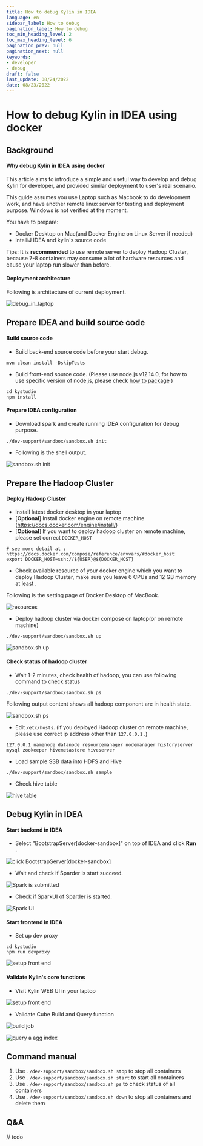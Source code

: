 ```yaml
---
title: How to debug Kylin in IDEA
language: en
sidebar_label: How to debug
pagination_label: How to debug
toc_min_heading_level: 2
toc_max_heading_level: 6
pagination_prev: null
pagination_next: null
keywords:
- developer
- debug
draft: false
last_update: 08/24/2022
date: 08/23/2022
---
```


# How to debug Kylin in IDEA using docker

## Background

#### Why debug Kylin in IDEA using docker
This article aims to introduce a simple and useful way to develop and debug Kylin for developer, and provided similar deployment to user's real scenario. 

This guide assumes you use Laptop such as Macbook to do development work, and have another remote linux server for testing and deployment purpose.
Windows is not verified at the moment.

You have to prepare:
- Docker Desktop on Mac(and Docker Engine on Linux Server if needed)
- IntelliJ IDEA and kylin's source code

Tips:
It is **recommended** to use remote server to deploy Hadoop Cluster, because 7-8 containers may consume a lot of hardware resources and cause your laptop run slower than before.

#### Deployment architecture
Following is architecture of current deployment.

![debug_in_laptop](images/debug_kylin_by_docker_compose.png)

## Prepare IDEA and build source code
#### Build source code
- Build back-end source code before your start debug.
```shell
mvn clean install -DskipTests
```

- Build front-end source code. 
(Please use node.js v12.14.0, for how to use specific version of node.js, please check [how to package](./how_to_package.md) )
```shell
cd kystudio
npm install
```

#### Prepare IDEA configuration
- Download spark and create running IDEA configuration for debug purpose.
```shell
./dev-support/sandbox/sandbox.sh init
```

- Following is the shell output.

![sandbox.sh init](images/how-to-debug-01.png)

## Prepare the Hadoop Cluster

#### Deploy Hadoop Cluster
- Install latest docker desktop in your laptop
- [**Optional**] Install docker engine on remote machine (https://docs.docker.com/engine/install/)
- [**Optional**] If you want to deploy hadoop cluster on remote machine, please set correct `DOCKER_HOST`

```shell
# see more detail at : https://docs.docker.com/compose/reference/envvars/#docker_host
export DOCKER_HOST=ssh://${USER}@${DOCKER_HOST}
```

- Check available resource of your docker engine which you want to deploy Hadoop Cluster, make sure you leave 6 CPUs and 12 GB memory at least .

Following is the setting page of Docker Desktop of MacBook.

![resources](images/docker-engine-resource.png)

- Deploy hadoop cluster via docker compose on laptop(or on remote machine)

```shell
./dev-support/sandbox/sandbox.sh up
```

![sandbox.sh up](images/how-to-debug-02.png)


#### Check status of hadoop cluster
- Wait 1-2 minutes, check health of hadoop, you can use following command to check status

```shell
./dev-support/sandbox/sandbox.sh ps
```

Following output content shows all hadoop component are in health state.

![sandbox.sh ps](images/how-to-debug-03.png)

- Edit `/etc/hosts`. (if you deployed Hadoop cluster on remote machine, please use correct ip address other than `127.0.0.1` .)
```shell
127.0.0.1 namenode datanode resourcemanager nodemanager historyserver mysql zookeeper hivemetastore hiveserver 
```

- Load sample SSB data into HDFS and Hive
```shell
./dev-support/sandbox/sandbox.sh sample
```

- Check hive table

![hive table](images/how-to-debug-04.png)

## Debug Kylin in IDEA

#### Start backend in IDEA

- Select "BootstrapServer[docker-sandbox]" on top of IDEA and click **Run** .

![click BootstrapServer[docker-sandbox]](images/how-to-debug-05.png)

- Wait and check if Sparder is start succeed.

![Spark is submitted](images/how-to-debug-06.png)

- Check if SparkUI of Sparder is started.

![Spark UI](images/how-to-debug-07.png)


#### Start frontend in IDEA

- Set up dev proxy
```shell
cd kystudio
npm run devproxy
```

![setup front end](images/how-to-debug-08.png)


#### Validate Kylin's core functions

- Visit Kylin WEB UI in your laptop

![setup front end](images/how-to-debug-09.png)

- Validate Cube Build and Query function

![build job](images/local-build-succeed.png)

![query a agg index](images/local-query-succeed.png)


## Command manual
1. Use `./dev-support/sandbox/sandbox.sh stop` to stop all containers
2. Use `./dev-support/sandbox/sandbox.sh start` to start all containers
3. Use `./dev-support/sandbox/sandbox.sh ps` to check status of all containers
4. Use `./dev-support/sandbox/sandbox.sh down` to stop all containers and delete them

## Q&A

// todo
